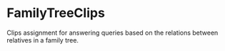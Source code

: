 # FamilyTreeClips
Clips assignment for answering queries based on the relations between relatives in a family tree.
